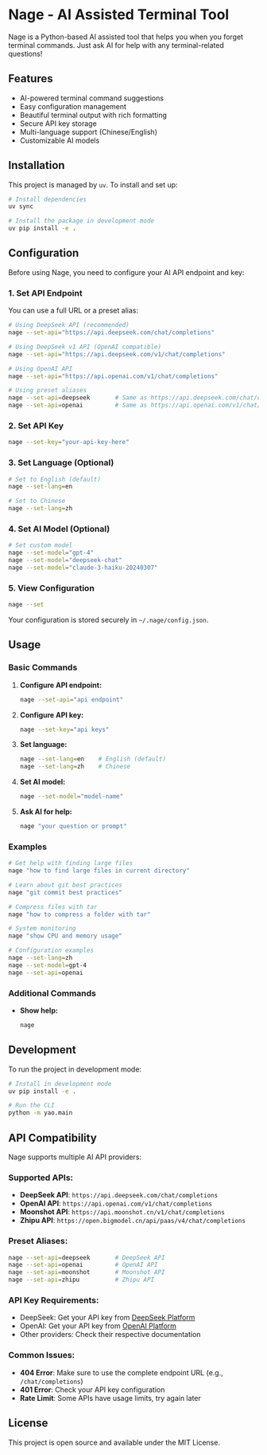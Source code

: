 # Nage - AI Assisted Terminal Tool

Nage is a Python-based AI assisted tool that helps you when you forget terminal commands. Just ask AI for help with any terminal-related questions!

## Features

- AI-powered terminal command suggestions
- Easy configuration management
- Beautiful terminal output with rich formatting
- Secure API key storage
- Multi-language support (Chinese/English)
- Customizable AI models

## Installation

This project is managed by `uv`. To install and set up:

```bash
# Install dependencies
uv sync

# Install the package in development mode
uv pip install -e .
```

## Configuration

Before using Nage, you need to configure your AI API endpoint and key:

### 1. Set API Endpoint

You can use a full URL or a preset alias:

```bash
# Using DeepSeek API (recommended)
nage --set-api="https://api.deepseek.com/chat/completions"

# Using DeepSeek v1 API (OpenAI compatible)
nage --set-api="https://api.deepseek.com/v1/chat/completions"

# Using OpenAI API
nage --set-api="https://api.openai.com/v1/chat/completions"

# Using preset aliases
nage --set-api=deepseek       # Same as https://api.deepseek.com/chat/completions
nage --set-api=openai         # Same as https://api.openai.com/v1/chat/completions
```

### 2. Set API Key
```bash
nage --set-key="your-api-key-here"
```

### 3. Set Language (Optional)
```bash
# Set to English (default)
nage --set-lang=en

# Set to Chinese
nage --set-lang=zh
```

### 4. Set AI Model (Optional)
```bash
# Set custom model
nage --set-model="gpt-4"
nage --set-model="deepseek-chat"
nage --set-model="claude-3-haiku-20240307"
```

### 5. View Configuration
```bash
nage --set
```

Your configuration is stored securely in `~/.nage/config.json`.

## Usage

### Basic Commands

1. **Configure API endpoint:**
   ```bash
   nage --set-api="api endpoint"
   ```

2. **Configure API key:**
   ```bash
   nage --set-key="api keys"
   ```

3. **Set language:**
   ```bash
   nage --set-lang=en    # English (default)
   nage --set-lang=zh    # Chinese
   ```

4. **Set AI model:**
   ```bash
   nage --set-model="model-name"
   ```

5. **Ask AI for help:**
   ```bash
   nage "your question or prompt"
   ```

### Examples

```bash
# Get help with finding large files
nage "how to find large files in current directory"

# Learn about git best practices
nage "git commit best practices"

# Compress files with tar
nage "how to compress a folder with tar"

# System monitoring
nage "show CPU and memory usage"

# Configuration examples
nage --set-lang=zh
nage --set-model=gpt-4
nage --set-api=openai
```

### Additional Commands

- **Show help:**
  ```bash
  nage
  ```

## Development

To run the project in development mode:

```bash
# Install in development mode
uv pip install -e .

# Run the CLI
python -m yao.main
```

## API Compatibility

Nage supports multiple AI API providers:

### Supported APIs:
- **DeepSeek API**: `https://api.deepseek.com/chat/completions`
- **OpenAI API**: `https://api.openai.com/v1/chat/completions`
- **Moonshot API**: `https://api.moonshot.cn/v1/chat/completions`
- **Zhipu API**: `https://open.bigmodel.cn/api/paas/v4/chat/completions`

### Preset Aliases:
```bash
nage --set-api=deepseek       # DeepSeek API
nage --set-api=openai         # OpenAI API
nage --set-api=moonshot       # Moonshot API
nage --set-api=zhipu          # Zhipu API
```

### API Key Requirements:
- DeepSeek: Get your API key from [DeepSeek Platform](https://platform.deepseek.com/)
- OpenAI: Get your API key from [OpenAI Platform](https://platform.openai.com/)
- Other providers: Check their respective documentation

### Common Issues:
- **404 Error**: Make sure to use the complete endpoint URL (e.g., `/chat/completions`)
- **401 Error**: Check your API key configuration
- **Rate Limit**: Some APIs have usage limits, try again later

## License

This project is open source and available under the MIT License.